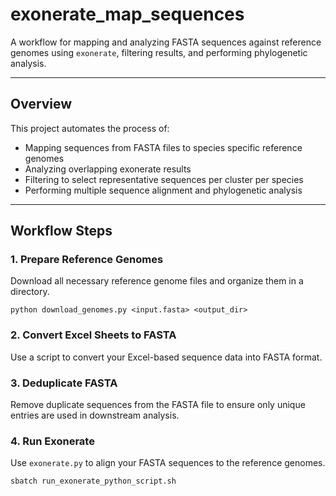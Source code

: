 # exonerate_map_sequences

A workflow for mapping and analyzing FASTA sequences against reference genomes using `exonerate`, filtering results, and performing phylogenetic analysis.

---

## Overview

This project automates the process of:
- Mapping sequences from FASTA files to species specific reference genomes
- Analyzing overlapping exonerate results
- Filtering to select representative sequences per cluster per species
- Performing multiple sequence alignment and phylogenetic analysis

---

## Workflow Steps

### 1. Prepare Reference Genomes
Download all necessary reference genome files and organize them in a directory.

```
python download_genomes.py <input.fasta> <output_dir>
```

### 2. Convert Excel Sheets to FASTA
Use a script to convert your Excel-based sequence data into FASTA format.



### 3. Deduplicate FASTA
Remove duplicate sequences from the FASTA file to ensure only unique entries are used in downstream analysis.

### 4. Run Exonerate
Use `exonerate.py` to align your FASTA sequences to the reference genomes.

```bash
sbatch run_exonerate_python_script.sh
